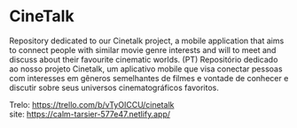 # CineTalk
Repository dedicated to our Cinetalk project, a mobile application that aims to connect people with similar movie genre interests and will to meet and discuss about their favourite cinematic worlds.
(PT) Repositório dedicado ao nosso projeto Cinetalk, um aplicativo mobile que visa conectar pessoas com interesses em gêneros semelhantes de filmes e vontade de conhecer e discutir sobre seus universos cinematográficos favoritos.

Trelo: https://trello.com/b/vTyOICCU/cinetalk
<br>
site: https://calm-tarsier-577e47.netlify.app/

